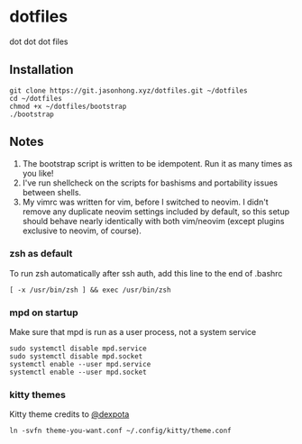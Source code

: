 # dotfiles
dot dot dot files

## Installation
```
git clone https://git.jasonhong.xyz/dotfiles.git ~/dotfiles
cd ~/dotfiles
chmod +x ~/dotfiles/bootstrap
./bootstrap
```
## Notes
1. The bootstrap script is written to be idempotent. Run it as many times as you like!
2. I've run shellcheck on the scripts for bashisms and portability issues between shells.
3. My vimrc was written for vim, before I switched to neovim. I didn't remove any duplicate neovim settings included by default, so this setup should behave nearly identically with both vim/neovim (except plugins exclusive to neovim, of course).

### zsh as default
To run zsh automatically after ssh auth, add this line to the end of .bashrc
```	
[ -x /usr/bin/zsh ] && exec /usr/bin/zsh
```

### mpd on startup
Make sure that mpd is run as a user process, not a system service 
```
sudo systemctl disable mpd.service
sudo systemctl disable mpd.socket
systemctl enable --user mpd.service
systemctl enable --user mpd.socket
```

### kitty themes
Kitty theme credits to [@dexpota](https://github.com/dexpota)
```
ln -svfn theme-you-want.conf ~/.config/kitty/theme.conf
```

